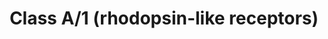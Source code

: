 ---
annotations:
- id: PW:0000125
  parent: signaling pathway
  type: Pathway Ontology
  value: G protein mediated signaling pathway
authors:
- ReactomeTeam
- DeSl
- Eweitz
description: Rhodopsin-like receptors (class A/1) are the largest group of GPCRs and
  are the best studied group from a functional and structural point of view. They
  show great diversity at the sequence level and thus, can be subdivided into 19 subfamilies
  (Subfamily A1-19) based on a phylogenetic analysis (Joost P and  Methner A, 2002).
  They represent members which include hormone, light and neurotransmitter receptors
  and encompass a wide range of functions including many autocrine, paracrine and
  endocrine processes.  View original pathway at [http://www.reactome.org/PathwayBrowser/#DIAGRAM=373076
  Reactome].
last-edited: 2021-05-07
organisms:
- Homo sapiens
redirect_from:
- /index.php/Pathway:WP4419
- /instance/WP4419
revision: null
schema-jsonld:
- '@context': https://schema.org/
  '@id': https://wikipathways.github.io/pathways/WP4419.html
  '@type': Dataset
  creator:
    '@type': Organization
    name: WikiPathways
  description: Rhodopsin-like receptors (class A/1) are the largest group of GPCRs
    and are the best studied group from a functional and structural point of view.
    They show great diversity at the sequence level and thus, can be subdivided into
    19 subfamilies (Subfamily A1-19) based on a phylogenetic analysis (Joost P and  Methner
    A, 2002). They represent members which include hormone, light and neurotransmitter
    receptors and encompass a wide range of functions including many autocrine, paracrine
    and endocrine processes.  View original pathway at [http://www.reactome.org/PathwayBrowser/#DIAGRAM=373076
    Reactome].
  keywords:
  - (factor IIa)
  - 1,2-DAG
  - '11,14,17-eicosatrienoic acid '
  - 12(S)-HETE
  - '12(S)-HETE '
  - 18(R)-RvE1
  - '18(R)-RvE1 '
  - '18(S)-RvE1 '
  - 18(S)-RvE1,
  - '2AG '
  - 2OG
  - '2OG '
  - '3-hydroxybutyric acid '
  - '3-hydroxyoctanoic acid '
  - 5-oxoETE
  - '5-oxoETE '
  - 5HT
  - '5HT '
  - 7alpha,25-dihydroxycholesterol
  - '7alpha,25-dihydroxycholesterol '
  - '8,11,14-Eicosatrienoic acid '
  - 'A61603 '
  - ACKR2
  - 'ACKR2 '
  - ACKR2:CCBP2 ligands
  - 'ADORA1 '
  - ADORA1,3
  - ADORA1,3:Ade-Rib
  - 'ADORA2A '
  - ADORA2A,B
  - ADORA2A,B:Ade-Rib
  - 'ADORA2B '
  - 'ADORA3 '
  - ADP
  - 'ADP '
  - 'ADR '
  - ADR, NAd
  - 'ADRA1A '
  - ADRA1A,B,D
  - ADRA1A,B,D:ADR,NAd
  - 'ADRA1B '
  - 'ADRA1D '
  - 'ADRA2A '
  - ADRA2A,B,C
  - ADRA2A,B,C:ADR,NAd
  - 'ADRA2B '
  - 'ADRA2C '
  - ADRB1
  - 'ADRB1 '
  - ADRB1,2,3
  - ADRB1,2,3:Î²-blockers
  - ADRB1:ADR,NAd
  - ADRB2
  - 'ADRB2 '
  - ADRB2:ADR,NAd
  - ADRB3
  - 'ADRB3 '
  - ADRB3:ADR,NAd
  - 'AEA '
  - AGT(34-41)
  - 'AGT(34-41) '
  - AGTR1
  - 'AGTR1 '
  - AGTR1:AGT(34-41)
  - AGTR2
  - 'AGTR2 '
  - AGTR2:AGT(34-41)
  - 'ALA '
  - 'ANXA1 '
  - 'APLN(42-77) '
  - 'APLN(47-77) '
  - 'APLN(50-77) '
  - 'APLN(65-77) '
  - APLNR
  - 'APLNR '
  - APLNR:Apelin
  - 'APP(672-713) '
  - ARBs
  - ARBs:AGTR1
  - ATP
  - 'ATP '
  - ATP,UTP
  - AVP(20-28)
  - 'AVP(20-28) '
  - 'AVPR1A '
  - AVPR1A,B
  - AVPR1A,B:AVP(20-28)
  - 'AVPR1B '
  - AVPR2
  - 'AVPR2 '
  - AVPR2:AVP(20-28)
  - AcCho
  - 'AcCho '
  - Acyl Ghrelin
  - Acyl ghrelin:GHSR
  - Ade-Rib
  - 'Ade-Rib '
  - Apelin peptides
  - B/W
  - 'BDKRB1 '
  - 'BDKRB2 '
  - 'BRS3 '
  - 'BUT '
  - Bile acids
  - Bombesin-like
  - Bradykinin
  - 'Bradykinin '
  - Bradykinin receptor
  - C3AR1
  - 'C3AR1 '
  - C3AR1:C3a
  - C3a
  - 'C3a '
  - 'C3a-desArg '
  - C5AR1
  - 'C5AR1 '
  - C5AR1:C5a
  - C5AR2
  - 'C5AR2 '
  - C5AR2 ligands
  - C5AR2:C5AR2 ligands
  - C5a
  - 'C5a '
  - 'C5a-desArg '
  - 'CCA '
  - CCBP2 ligands
  - CCK
  - 'CCK '
  - 'CCKAR '
  - CCKAR,CCKBR
  - CCKAR,CCKBR:CCK
  - 'CCKBR '
  - CCL1
  - 'CCL1 '
  - 'CCL11 '
  - CCL13
  - 'CCL13 '
  - CCL13:CCL2,CCR3
  - CCL16
  - 'CCL16 '
  - 'CCL17 '
  - CCL19
  - 'CCL19 '
  - CCL19, CCL21, CCL25
  - CCL19,21
  - 'CCL2 '
  - CCL20(27-96)
  - 'CCL20(27-96) '
  - 'CCL21 '
  - 'CCL22(25-93) '
  - 'CCL23-2 '
  - CCL25
  - 'CCL25 '
  - 'CCL27 '
  - CCL27,28
  - 'CCL28 '
  - 'CCL3(24-92) '
  - 'CCL3L1(26-93) '
  - 'CCL4(24-92) '
  - CCL5(24-91)
  - 'CCL5(24-91) '
  - 'CCL7 '
  - 'CCR1 '
  - CCR1,2,8
  - CCR1,2,8:CCL16
  - CCR10
  - 'CCR10 '
  - CCR10:CCL27,28
  - CCR11:CCL19,21,25
  - 'CCR2 '
  - CCR2,CCR3
  - 'CCR3 '
  - CCR3,4,5
  - CCR3,4,5:CCL5(24-91)
  - 'CCR4 '
  - 'CCR5 '
  - CCR6
  - 'CCR6 '
  - CCR6:CCL20
  - CCR7
  - 'CCR7 '
  - CCR7:CCL19,21
  - CCR8
  - 'CCR8 '
  - CCR8:CCL1
  - CCR9
  - 'CCR9 '
  - CCR9:CCL25
  - CCRL1
  - 'CCRL1 '
  - CCRL2
  - 'CCRL2 '
  - CCRL2:CCL19
  - 'CDCA '
  - 'CGA '
  - 'CH3COO- '
  - 'CHRM1 '
  - CHRM1,3,5
  - CHRM1,3,5:AcCho
  - 'CHRM2 '
  - CHRM2,CHRM4
  - CHRM2,CHRM4:AcCho
  - 'CHRM3 '
  - 'CHRM4 '
  - 'CHRM5 '
  - CMKLR1
  - 'CMKLR1 '
  - 'CNR1 '
  - 'CNR2 '
  - CNRs
  - CNRs:Cannabinoids
  - 'CORT(89-105) '
  - CX3CL1
  - 'CX3CL1 '
  - CX3CR1
  - 'CX3CR1 '
  - CX3CR1:CX3CL1
  - 'CXCL1(35-107) '
  - 'CXCL10(22-98) '
  - 'CXCL11 '
  - CXCL12(22-93)
  - 'CXCL12(22-93) '
  - CXCL13
  - 'CXCL13 '
  - CXCL16
  - 'CXCL16 '
  - 'CXCL2(35-107) '
  - 'CXCL3(35-107) '
  - 'CXCL5(37-114) '
  - 'CXCL6(38-114) '
  - 'CXCL9 '
  - CXCR1
  - 'CXCR1 '
  - CXCR1 ligands
  - CXCR1:CXCR1 ligands
  - CXCR2
  - 'CXCR2 '
  - CXCR2 ligands
  - CXCR2:CXCR2 ligands
  - CXCR3
  - 'CXCR3 '
  - CXCR3 ligands
  - CXCR3:CXCR3 ligands
  - 'CXCR4 '
  - CXCR4,7
  - CXCR4,7:CXCL12
  - CXCR5
  - 'CXCR5 '
  - CXCR5:CXCL13
  - CXCR6
  - 'CXCR6 '
  - CXCR6:CXCL16
  - 'CXCR7 '
  - CYSLTR1
  - 'CYSLTR1 '
  - CYSLTR1 antagonists
  - CYSLTR1:CYSLTR1
  - CYSLTR1:LTC4,LTD4,LTE4
  - CYSLTR2
  - 'CYSLTR2 '
  - CYSLTR2:LTC4,LTD4,LTE4
  - 'Ca2+ '
  - Cannabinoids
  - DA
  - 'DA '
  - DARC
  - 'DARC '
  - DARC:IL8
  - 'DCA '
  - 'DDCX '
  - 'DHA '
  - 'DPA '
  - 'DRD1 '
  - DRD1,5
  - DRD1,5:DA
  - DRD2
  - 'DRD2 '
  - DRD2:DA
  - 'DRD3 '
  - DRD3,4
  - DRD3,4:DA
  - 'DRD4 '
  - 'DRD5 '
  - 'DTTA '
  - 'DecS-GHRL-1(24-50) '
  - 'DecS-GHRL-1(24-51) '
  - 'Dynorphins '
  - ECE1
  - ECE2
  - EDN1
  - 'EDN1 '
  - EDN1(53-90)
  - 'EDN2 '
  - EDN3(118-238)
  - EDN3(97-117)
  - 'EDN3(97-117) '
  - EDN3(97-238)
  - 'EDNRA '
  - EDNRA,EDNRB
  - EDNRA,EDNRB:Endothelin
  - 'EDNRB '
  - 'ELDA '
  - 'EPA '
  - ESTG
  - 'ESTG '
  - Endothelin
  - 'EtCOO- or C2H5COO- '
  - 'F2R(27-425) '
  - 'F2RL1(37-397) '
  - 'F2RL2(22-374) '
  - 'F2RL3(18-385) '
  - FFAR1
  - 'FFAR1 '
  - FFAR1 ligands
  - FFAR1:FFAR1 ligands
  - FFAR2
  - 'FFAR2 '
  - FFAR2 ligands
  - FFAR2:FFAR2 ligands
  - FFAR3
  - 'FFAR3 '
  - FFAR3 ligands
  - FFAR3:FFAR3 ligands
  - FFAR4
  - 'FFAR4 '
  - FFAR4 ligands
  - FFAR4:FFAR4 ligands
  - FMLP
  - 'FMLP '
  - FPR1
  - 'FPR1 '
  - FPR1:FMLP
  - FPR2
  - 'FPR2 '
  - FPR2 ligands
  - FPR2:FPR2 ligands
  - FPR3
  - 'FPR3 '
  - FPR3 ligands
  - FPR3:FPR3 ligands
  - 'FSHB '
  - FSHR
  - 'FSHR '
  - FSHR:Follitropin
  - Follitropin
  - G alpha (12/13)
  - G alpha (i)
  - G alpha (q)
  - G alpha (s)
  - G alpha (z)
  - GAL
  - 'GAL '
  - 'GALR1 '
  - GALR1-3
  - GALR1-3:GAL
  - 'GALR2 '
  - 'GALR3 '
  - GHSR
  - 'GHSR '
  - 'GLA '
  - GNRH ligands
  - 'GNRH1(24-33) '
  - 'GNRH2(24-33) '
  - 'GNRHR '
  - 'GNRHR2 '
  - GPBAR1
  - 'GPBAR1 '
  - 'GPBAR1: Bile acids'
  - GPER1
  - 'GPER1 '
  - GPER1:ESTG
  - 'GPHA2 '
  - 'GPHB5 '
  - 'GPR132 '
  - GPR143
  - 'GPR143 '
  - GPR143:L-Dopa
  - GPR17
  - 'GPR17 '
  - GPR17:Cysteinyl
  - GPR17:UDP
  - GPR18
  - 'GPR18 '
  - GPR183
  - 'GPR183 '
  - GPR183:7alpha,25-dihydroxycholesterol
  - GPR18:NAGLY
  - GPR31
  - 'GPR31 '
  - GPR31:12(S)-HETE
  - GPR35
  - 'GPR35 '
  - GPR35:Kynurenic acid
  - GPR37
  - 'GPR37 '
  - GPR37:PSAP fragments
  - GPR37L1
  - 'GPR37L1 '
  - GPR37L1:Prosaposin
  - GPR39
  - 'GPR39 '
  - GPR39:Zn2+
  - 'GPR4 '
  - 'GPR55 '
  - 'GPR65 '
  - 'GPR68 '
  - 'GRP(24-50) '
  - 'GRPR '
  - GnRH receptor
  - GnRH receptor:GNRH
  - H+
  - 'H+ '
  - H2O
  - HCAR1
  - 'HCAR1 '
  - HCAR1:LACT
  - HCAR2
  - 'HCAR2 '
  - HCAR2 ligands
  - HCAR2:HCAR2 ligands
  - HCAR3
  - 'HCAR3 '
  - HCAR3 ligands
  - HCAR3:HCAR3 ligands
  - 'HCOOH '
  - HCRT(34-66)
  - 'HCRT(34-66) '
  - HCRT(70-97)
  - 'HCRT(70-97) '
  - HCRTR1
  - 'HCRTR1 '
  - HCRTR1:HCRT(34-66)
  - HCRTR2
  - 'HCRTR2 '
  - HCRTR2:HCRT(70-97)
  - 'HEBP1(1-21) '
  - HRH1
  - 'HRH1 '
  - HRH1:Hist
  - HRH2
  - 'HRH2 '
  - HRH2:histamine
  - HRH3
  - 'HRH3 '
  - HRH3:Hist
  - HRH4
  - 'HRH4 '
  - HRH4:Hist
  - HTR1A
  - 'HTR1A '
  - HTR1A:5HT
  - 'HTR1B '
  - HTR1B,D,E,F,HTR5A
  - HTR1B,D,E,F,HTR5A:5HT
  - 'HTR1D '
  - 'HTR1E '
  - 'HTR1F '
  - 'HTR2A '
  - HTR2A-C
  - HTR2A-C:5HT
  - 'HTR2B '
  - 'HTR2C '
  - 'HTR4 '
  - HTR4,6,7
  - HTR4,6,7:5HT
  - 'HTR5A '
  - 'HTR6 '
  - 'HTR7 '
  - 'HXA '
  - Hist
  - 'Hist '
  - IL8
  - 'IL8 '
  - 'INSL3(106-131) '
  - 'INSL3(21-55) '
  - 'INSL5(115-135) '
  - 'INSL5(23-48) '
  - 'KEL '
  - KISS1(68-121)
  - 'KISS1(68-121) '
  - KISS1R
  - 'KISS1R '
  - KISS1R:KISS1(68-121)
  - Kynurenic acid
  - 'Kynurenic acid '
  - L-Dopa
  - 'L-Dopa '
  - LACT
  - 'LACT '
  - 'LCHA '
  - LH receptor:LH
  - 'LHB '
  - LHCGR
  - 'LHCGR '
  - LPA
  - 'LPA '
  - 'LPAR1 '
  - LPAR1,2,3,5
  - LPAR1,2,3,5:LPA
  - 'LPAR2 '
  - 'LPAR3 '
  - LPAR4
  - 'LPAR4 '
  - 'LPAR5 '
  - LPAR6
  - 'LPAR6 '
  - 'LPPR1 '
  - 'LPPR2 '
  - 'LPPR3 '
  - 'LPPR4 '
  - LPPR4(LPPR1-3,5)
  - 'LPPR5 '
  - LTB4
  - 'LTB4 '
  - 'LTB4R '
  - LTB4R,LTB4R2
  - LTB4R,LTB4R2:LTB
  - 'LTB4R2 '
  - 'LTC4 '
  - LTC4,LTD4,LTE4
  - 'LTD4 '
  - 'LTE4 '
  - 'LXA4 '
  - Light-sensing opsins
  - 'MC1R '
  - MC2R
  - 'MC2R '
  - 'MC3R(1-360) '
  - 'MC4R '
  - 'MC5R '
  - 'MCHR1 '
  - MCHR1,MCHR2
  - MCHR1,MCHR2:PMCH(147-165)
  - 'MCHR2 '
  - MLN(26-47)
  - 'MLN(26-47) '
  - MLNR
  - 'MLNR '
  - MLNR:MLN(24-47)
  - MLT
  - 'MLT '
  - MSH
  - MSH:Melanocortin
  - 'MT-RNR2 '
  - 'MTNR1A '
  - 'MTNR1B '
  - 'MYSA '
  - Melanocortin
  - Melanospin:photon
  - Melatonin
  - Melatonin receptors
  - NAGLY
  - 'NAGLY '
  - 'NAd '
  - 'NCA '
  - NLN
  - 'NMB(47-56) '
  - 'NMBR '
  - NMS
  - 'NMS '
  - NMU
  - 'NMU '
  - 'NMUR1 '
  - NMUR1,NMUR2
  - NMUR1,NMUR2:NMU
  - NMUR2
  - 'NMUR2 '
  - NMUR2:NMS
  - 'NPB(25-48) '
  - 'NPB(25-53) '
  - 'NPBWR1 '
  - 'NPBWR2 '
  - NPFF(69-76)
  - 'NPFF(69-76) '
  - 'NPFFR1 '
  - NPFFR1,NPFFR2
  - NPFFR1,NPFFR2:NPFF(69-76)
  - 'NPFFR2 '
  - NPS
  - 'NPS '
  - NPSR1
  - 'NPSR1 '
  - NPSR1:NPS
  - 'NPW(33-55) '
  - 'NPW(33-62) '
  - 'NPY '
  - NPY receptor ligands
  - 'NPY1R '
  - 'NPY2R '
  - 'NPY5R '
  - NTS(151-160)
  - NTS(151-163)
  - 'NTS(151-163) '
  - NTS(161-163)
  - 'NTSR1 '
  - NTSR1,NTSR2
  - NTSR1,NTSR2:NTS(151-163)
  - 'NTSR2 '
  - Neuropeptide Y
  - Neuropeptides
  - Neuropeptides B/W
  - Nociceptin
  - 'O-octanoyl-L-serine-GHRL-1(24-50) '
  - 'O-octanoyl-L-serine-GHRL-1(24-51) '
  - 'OLEA '
  - 'OPN1LW '
  - 'OPN1MW '
  - 'OPN1SW '
  - 'OPN3 '
  - OPN4
  - 'OPN4 '
  - 'OPN5 '
  - 'OPRD1 '
  - 'OPRK1 '
  - OPRL1
  - 'OPRL1 '
  - 'OPRM1 '
  - OXER1
  - 'OXER1 '
  - OXER1:5-oxoETE
  - OXGR1
  - 'OXGR1 '
  - OXGR1:2OG
  - OXT(20-28)
  - 'OXT(20-28) '
  - OXTR
  - 'OXTR '
  - OXTR:OXT(20-28)
  - Opioid
  - Opioid ligands
  - Opioid receptors
  - Opsins:photon
  - P2RY1
  - 'P2RY1 '
  - P2RY10
  - 'P2RY10 '
  - P2RY10:LPA
  - P2RY11
  - 'P2RY11 '
  - P2RY11 :ATP
  - P2RY12
  - 'P2RY12 '
  - P2RY12 antagonists
  - P2RY12:ADP
  - P2RY12:P2RY12
  - P2RY13
  - 'P2RY13 '
  - P2RY13:ADP
  - P2RY14
  - 'P2RY14 '
  - P2RY14:UDP-Glc
  - P2RY1:ADP
  - P2RY2
  - 'P2RY2 '
  - P2RY2:ATP
  - P2RY4
  - 'P2RY4 '
  - P2RY4:UTP
  - P2RY5:LPA
  - P2RY6
  - 'P2RY6 '
  - P2RY6:UDP
  - P2RY9:LPA
  - PAF
  - 'PAF '
  - PAF receptor:PAF
  - 'PALM '
  - PEA
  - 'PEA '
  - 'PENK(100-104) '
  - 'PENK(107-111) '
  - 'PENK(136-140) '
  - 'PENK(210-214) '
  - 'PENK(230-234) '
  - 'PF4(48-101) '
  - PGD2
  - 'PGD2 '
  - PGE2
  - 'PGE2 '
  - PGF2a
  - 'PGF2a '
  - PGI2
  - 'PGI2 '
  - PMCH(147-165)
  - 'PMCH(147-165) '
  - PNOC(130-146)
  - 'PNOC(130-146) '
  - 'POMC(138-150) '
  - POMC(138-176)
  - 'POMC(138-176) '
  - POMC(138-176):MC2R
  - 'POMC(217-234) '
  - 'POMC(237-241) '
  - 'POMC(237-267) '
  - 'POMC(77-87) '
  - 'PPBP(35-128) '
  - 'PPY(30-65) '
  - 'PPYR1 '
  - PRLH peptides
  - 'PRLH(23-53) '
  - 'PRLH(34-53) '
  - PRLHR
  - 'PRLHR '
  - PRLHR:PRLH peptides
  - 'PROK1 '
  - PROK1,PROK2
  - 'PROK2 '
  - 'PROKR1 '
  - PROKR1,PROKR2
  - PROKR1,PROKR2:PROK1,PROK2
  - 'PROKR2 '
  - PSAP fragments
  - 'PSAP(326-340) '
  - 'PSAP(?-?) '
  - PTAFR
  - 'PTAFR '
  - PTGDR
  - 'PTGDR '
  - PTGDR2
  - 'PTGDR2 '
  - PTGDR2:PGD2
  - PTGDR:PGD2
  - PTGER1
  - 'PTGER1 '
  - PTGER1:PGE2
  - 'PTGER2 '
  - PTGER2,PTGER4
  - PTGER2,PTGER4:PGE2
  - PTGER3
  - 'PTGER3 '
  - PTGER3:PGE2
  - 'PTGER4 '
  - PTGFR
  - 'PTGFR '
  - PTGFR:PGF2a
  - PTGIR
  - 'PTGIR '
  - PTGIR:PGI2
  - 'PYY(29-64) '
  - 'Pentadecanoic acid '
  - Photon
  - 'Photon '
  - Pi
  - 'Pmoa '
  - Proteinase-activated
  - QRFP
  - 'QRFP '
  - QRFPR
  - 'QRFPR '
  - QRFPR:QRFP
  - 'RGR '
  - 'RGZ '
  - 'RHO '
  - 'RLN2(162-185) '
  - 'RLN2(25-53) '
  - 'RLN3(119-142) '
  - 'RLN3(26-52) '
  - 'RRH '
  - RXFP1
  - 'RXFP1 '
  - RXFP1:Relaxin-2,Relaxin-3
  - RXFP2
  - 'RXFP2 '
  - RXFP2 ligands
  - RXFP2:RXFP2 ligands
  - RXFP3
  - 'RXFP3 '
  - RXFP3:Relaxin-3
  - RXFP4
  - 'RXFP4 '
  - RXFP4 ligands
  - RXFP4:RXFP4 ligands
  - Relaxin-2, Relaxin-3
  - Relaxin-3
  - Resolvin E1:CMKLR1
  - S1P
  - 'S1P '
  - S1PR1
  - 'S1PR1 '
  - S1PR1 agonists
  - S1PR1:S1P
  - S1PR1:S1PR1 agonists
  - 'S1PR2 '
  - S1PR2-5
  - S1PR2-5:S1P
  - 'S1PR3 '
  - 'S1PR4 '
  - 'S1PR5 '
  - 'SAA1(19-122) '
  - 'SSTR1 '
  - 'SSTR2 '
  - 'SSTR3 '
  - 'SSTR4 '
  - 'SSTR5 '
  - 'STEA '
  - SUCCA
  - 'SUCCA '
  - SUCNR1
  - 'SUCNR1 '
  - SUCNR1:SUCCA
  - Somatostatin
  - 'Somatostatin '
  - Somatostatin,
  - Sphingolipid
  - 'TAAR1 '
  - 'TAAR2 '
  - 'TAAR3 '
  - 'TAAR5 '
  - 'TAAR6 '
  - 'TAAR8 '
  - 'TAAR9 '
  - TAC1(58-68)
  - 'TAC1(58-68) '
  - TAC1(98-107)
  - 'TAC1(98-107) '
  - TAC3
  - 'TAC3 '
  - TACR1
  - 'TACR1 '
  - TACR1:TAC1(58-68)
  - TACR2
  - 'TACR2 '
  - TACR2:TAC1(98-107)
  - TACR3
  - 'TACR3 '
  - TACR3:TAC3
  - TBXA2R
  - 'TBXA2R '
  - TBXA2R:TXA2
  - TRH
  - 'TRH(114-116) '
  - 'TRH(135-137) '
  - 'TRH(152-154) '
  - 'TRH(186-188) '
  - 'TRH(227-229) '
  - 'TRH(84-86) '
  - TRH:TRHR
  - TRHR
  - 'TRHR '
  - 'TSHB '
  - TSHR
  - 'TSHR '
  - TSHR:Thyrotropin
  - TXA2
  - 'TXA2 '
  - Thrombin:Proteinase-activated receptors
  - Thyrostimulin
  - Thyrotropin,
  - Trace
  - UDP
  - 'UDP '
  - UDP-Glc
  - 'UDP-Glc '
  - UTP
  - 'UTP '
  - 'UTS2 '
  - UTS2,UTS2B
  - 'UTS2B '
  - UTS2R
  - 'UTS2R '
  - UTSR:UTS2,UTS2B
  - 'Valerate '
  - 'XCL1 '
  - XCL1,XCL2
  - 'XCL2 '
  - XCR1
  - 'XCR1 '
  - XCR1:XCL1,XCL2
  - 'XK '
  - XK:KEL:Zn2+
  - Zn2+
  - 'Zn2+ '
  - activated thrombin
  - amine-associated
  - antagonists
  - 'arformoterol '
  - 'candesartan '
  - 'carvedilol '
  - 'clopidogrel '
  - cortistatin
  - 'denopamine '
  - fragments
  - glyco-Lutropin
  - leukotrienes
  - ligand
  - ligands
  - metabolism
  - 'mirabegron '
  - 'montelukast '
  - pH sensing
  - pH sensing receptors
  - peptide
  - peptides
  - 'prazosin '
  - receptor
  - receptor ligands
  - receptor:Bradykinin
  - receptor:Nociceptin
  - receptor:PEA
  - receptor:bombesin-like peptide
  - receptor:neuropeptides B/W
  - receptor:opioid
  - receptor:somatostatin
  - receptors
  - receptors:H+
  - receptors:NPY
  - receptors:melatonin
  - signalling events
  - 'siponimod '
  - 'thrombin heavy chain '
  - 'thrombin light chain '
  - Î±1-agonists:ADRA1A,B,D
  - Î±1-antagonists:ADRA1A,B,D
  - Î²-blockers
  - Î²1,2-agonists:ADBR1,2
  - Î²1-agonists:ADBR1
  - Î²3-agonists
  - Î²3-agonists:ADBR3
  license: CC0
  name: Class A/1 (rhodopsin-like receptors)
seo: CreativeWork
title: Class A/1 (rhodopsin-like receptors)
wpid: WP4419
---